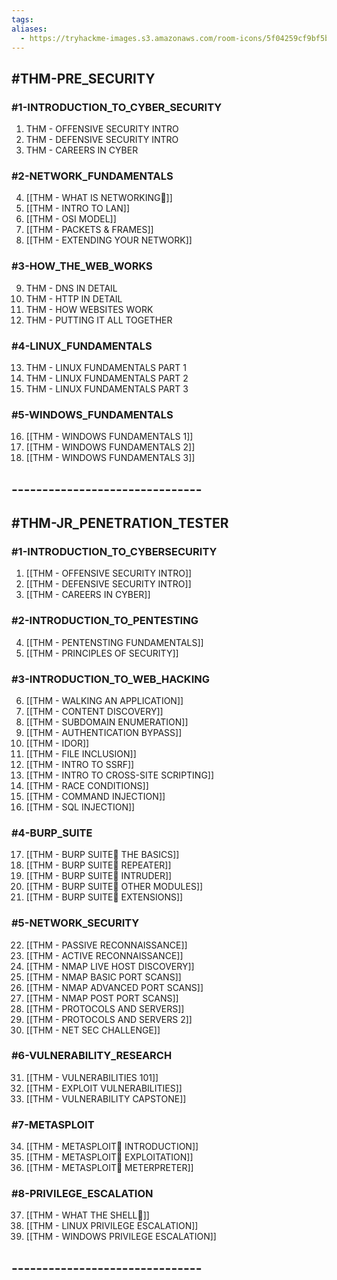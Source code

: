 ```yaml
---
tags:
aliases:
  - https://tryhackme-images.s3.amazonaws.com/room-icons/5f04259cf9bf5b57aed2c476-1719330093098
---
```

## #THM-PRE_SECURITY

### #1-INTRODUCTION_TO_CYBER_SECURITY

1. THM - OFFENSIVE SECURITY INTRO  
2. THM - DEFENSIVE SECURITY INTRO  
3. THM - CAREERS IN CYBER

### #2-NETWORK_FUNDAMENTALS

4. [[THM - WHAT IS NETWORKING]] 
5. [[THM - INTRO TO LAN]]
6. [[THM - OSI MODEL]]  
7. [[THM - PACKETS & FRAMES]]  
8. [[THM - EXTENDING YOUR NETWORK]]

### #3-HOW_THE_WEB_WORKS

9. THM - DNS IN DETAIL  
10. THM - HTTP IN DETAIL  
11. THM - HOW WEBSITES WORK  
12. THM - PUTTING IT ALL TOGETHER

### #4-LINUX_FUNDAMENTALS

13. THM - LINUX FUNDAMENTALS PART 1  
14. THM - LINUX FUNDAMENTALS PART 2  
15. THM - LINUX FUNDAMENTALS PART 3

### #5-WINDOWS_FUNDAMENTALS

16. [[THM - WINDOWS FUNDAMENTALS 1]]  
17. [[THM - WINDOWS FUNDAMENTALS 2]]  
18. [[THM - WINDOWS FUNDAMENTALS 3]]
## -------------------------------
## #THM-JR_PENETRATION_TESTER

### #1-INTRODUCTION_TO_CYBERSECURITY

1. [[THM - OFFENSIVE SECURITY INTRO]]
2. [[THM - DEFENSIVE SECURITY INTRO]]
3. [[THM - CAREERS IN CYBER]]

### #2-INTRODUCTION_TO_PENTESTING 

4. [[THM - PENTENSTING FUNDAMENTALS]]
5. [[THM - PRINCIPLES OF SECURITY]]

### #3-INTRODUCTION_TO_WEB_HACKING

6. [[THM - WALKING AN APPLICATION]]
7. [[THM - CONTENT DISCOVERY]]
8. [[THM - SUBDOMAIN ENUMERATION]]
9. [[THM - AUTHENTICATION BYPASS]]
10. [[THM - IDOR]]
11. [[THM - FILE INCLUSION]]
12. [[THM - INTRO TO SSRF]]
13. [[THM - INTRO TO CROSS-SITE SCRIPTING]]
14. [[THM - RACE CONDITIONS]]
15. [[THM - COMMAND INJECTION]]
16. [[THM - SQL INJECTION]]

### #4-BURP_SUITE

17. [[THM - BURP SUITE THE BASICS]]
18. [[THM - BURP SUITE REPEATER]]
19. [[THM - BURP SUITE INTRUDER]]
20. [[THM - BURP SUITE OTHER MODULES]]
21. [[THM - BURP SUITE EXTENSIONS]]

### #5-NETWORK_SECURITY

22. [[THM - PASSIVE RECONNAISSANCE]]
23. [[THM - ACTIVE RECONNAISSANCE]]
24. [[THM - NMAP LIVE HOST DISCOVERY]]
25. [[THM - NMAP BASIC PORT SCANS]]
26. [[THM - NMAP ADVANCED PORT SCANS]]
27. [[THM - NMAP POST PORT SCANS]]
28. [[THM - PROTOCOLS AND SERVERS]]
29. [[THM - PROTOCOLS AND SERVERS 2]]
30. [[THM - NET SEC CHALLENGE]]

### #6-VULNERABILITY_RESEARCH

31. [[THM - VULNERABILITIES 101]]
32. [[THM - EXPLOIT VULNERABILITIES]]
33. [[THM - VULNERABILITY CAPSTONE]]

### #7-METASPLOIT

34. [[THM - METASPLOIT INTRODUCTION]]
35. [[THM - METASPLOIT EXPLOITATION]]
36. [[THM - METASPLOIT METERPRETER]]

### #8-PRIVILEGE_ESCALATION

37. [[THM - WHAT THE SHELL]]
38. [[THM - LINUX PRIVILEGE ESCALATION]]
39. [[THM - WINDOWS PRIVILEGE ESCALATION]]

## -------------------------------

